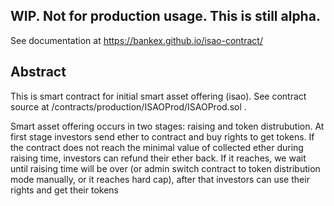 ## WIP. Not for production usage. This is still alpha.

See documentation at https://bankex.github.io/isao-contract/


## Abstract

This is smart contract for initial smart asset offering (isao). See contract source at /contracts/production/ISAOProd/ISAOProd.sol .

Smart asset offering occurs in two stages: raising and token distrubution. At first stage investors send ether to contract and buy rights to get tokens. If the contract does not reach the minimal value of collected ether during raising time, investors can refund their ether back. If it reaches, we wait until raising time will be over (or admin switch contract to token distribution mode manually, or it reaches hard cap), after that investors can use their rights and get their tokens